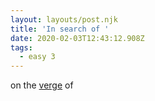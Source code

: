 ```yaml
---
layout: layouts/post.njk
title: 'In search of '
date: 2020-02-03T12:43:12.908Z
tags:
  - easy 3
---
```

on the [verge](https://medium.com/blockgeeks-blog/cryptography-for-dummies-part-3-polyalphabetic-ciphers-c6fbefa3f06c) of 
